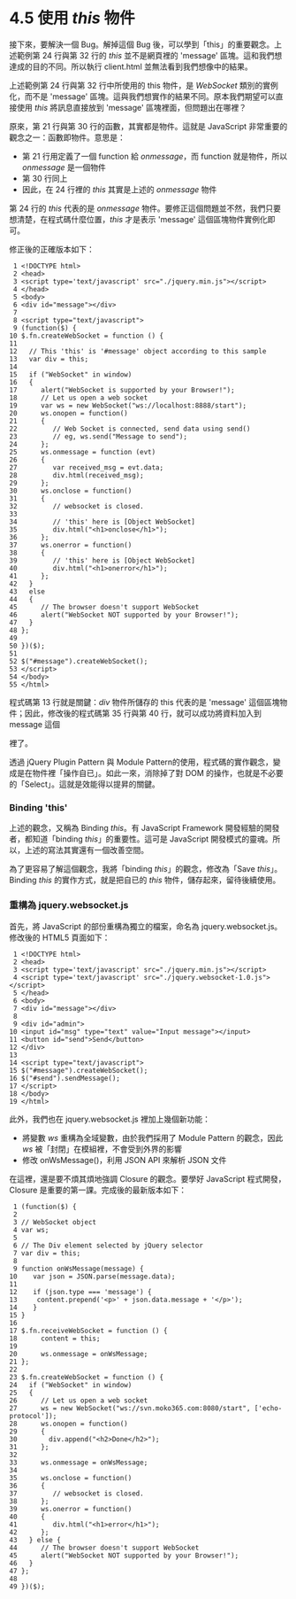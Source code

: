 # 4.5 使用 *this* 物件

接下來，要解決一個 Bug。解掉這個 Bug 後，可以學到「this」的重要觀念。上述範例第 24 行與第 32 行的 *this* 並不是網頁裡的 'message' 區塊。這和我們想達成的目的不同。所以執行 client.html 並無法看到我們想像中的結果。

上述範例第 24 行與第 32 行中所使用的 this 物件，是 *WebSocket* 類別的實例化，而不是 'message' 區塊。這與我們想實作的結果不同。原本我們期望可以直接使用 *this* 將訊息直接放到 'message' 區塊裡面，但問題出在哪裡？

原來，第 21 行與第 30 行的函數，其實都是物件。這就是 JavaScript 非常重要的觀念之一：函數即物件。意思是：

- 第 21 行用定義了一個 function 給 *onmessage*，而 function 就是物件，所以 *onmessage* 是一個物件
- 第 30 行同上
- 因此，在 24 行裡的 *this* 其實是上述的 *onmessage* 物件

第 24 行的 *this* 代表的是 *onmessage* 物件。要修正這個問題並不然，我們只要想清楚，在程式碼什麼位置，*this* 才是表示 'message' 這個區塊物件實例化即可。

修正後的正確版本如下：

~~~~~~~~
 1 <!DOCTYPE html>
 2 <head>
 3 <script type='text/javascript' src="./jquery.min.js"></script>
 4 </head>
 5 <body>
 6 <div id="message"></div>
 7 
 8 <script type="text/javascript">
 9 (function($) {
10 $.fn.createWebSocket = function () {
11 
12   // This 'this' is '#message' object according to this sample
13   var div = this;
14 
15   if ("WebSocket" in window)
16   {
17      alert("WebSocket is supported by your Browser!");
18      // Let us open a web socket
19      var ws = new WebSocket("ws://localhost:8888/start");
20      ws.onopen = function()
21      {
22         // Web Socket is connected, send data using send()
23         // eg, ws.send("Message to send");
24      };
25      ws.onmessage = function (evt)
26      {
27         var received_msg = evt.data;
28         div.html(received_msg);
29      };
30      ws.onclose = function()
31      {
32         // websocket is closed.
33 
34         // 'this' here is [Object WebSocket]
35         div.html("<h1>onclose</h1>");
36      };
37      ws.onerror = function()
38      {
39         // 'this' here is [Object WebSocket]
40         div.html("<h1>onerror</h1>");
41      };
42   }
43   else
44   {
45      // The browser doesn't support WebSocket
46      alert("WebSocket NOT supported by your Browser!");
47   }
48 };
49 
50 })($);
51 
52 $("#message").createWebSocket();
53 </script>
54 </body>
55 </html>
~~~~~~~~

程式碼第 13 行就是關鍵：*div* 物件所儲存的 this 代表的是 'message' 這個區塊物件；因此，修改後的程式碼第 35 行與第 40 行，就可以成功將資料加入到 message 這個 <div> 裡了。

透過 jQuery Plugin Pattern 與 Module Pattern的使用，程式碼的實作觀念，變成是在物件裡「操作自已」。如此一來，消除掉了對 DOM 的操作，也就是不必要的「Select」。這就是效能得以提昇的關鍵。

### Binding 'this'

上述的觀念，又稱為 Binding *this*。有 JavaScript Framework 開發經驗的開發者，都知道「binding *this*」的重要性。這可是 JavaScript 開發模式的靈魂。所以，上述的寫法其實還有一個改善空間。

為了更容易了解這個觀念，我將「binding *this*」的觀念，修改為「Save *this*」。Binding *this* 的實作方式，就是把自已的 *this* 物件，儲存起來，留待後續使用。

### 重構為 jquery.websocket.js

首先，將 JavaScript 的部份重構為獨立的檔案，命名為 jquery.websocket.js。修改後的 HTML5 頁面如下：

~~~~~~~~
 1 <!DOCTYPE html>
 2 <head>
 3 <script type='text/javascript' src="./jquery.min.js"></script>
 4 <script type='text/javascript' src="./jquery.websocket-1.0.js"></script>
 5 </head>
 6 <body>
 7 <div id="message"></div>
 8 
 9 <div id="admin">
10 <input id="msg" type="text" value="Input message"></input>
11 <button id="send">Send</button>
12 </div>
13 
14 <script type="text/javascript">  
15 $("#message").createWebSocket();
16 $("#send").sendMessage();
17 </script>
18 </body>
19 </html>
~~~~~~~~

此外，我們也在 jquery.websocket.js 裡加上幾個新功能：

- 將變數 *ws* 重構為全域變數，由於我們採用了 Module Pattern 的觀念，因此 *ws* 被「封閉」在模組裡，不會受到外界的影響
- 修改 onWsMessage()，利用 JSON API 來解析 JSON 文件

在這裡，還是要不煩其煩地強調 Closure 的觀念。要學好 JavaScript 程式開發，Closure 是重要的第一課。完成後的最新版本如下：

~~~~~~~~
 1 (function($) {
 2 
 3 // WebSocket object
 4 var ws;
 5 
 6 // The Div element selected by jQuery selector
 7 var div = this;
 8 
 9 function onWsMessage(message) {
10    var json = JSON.parse(message.data);
11 
12    if (json.type === 'message') {
13     content.prepend('<p>' + json.data.message + '</p>');
14    }
15 }
16 
17 $.fn.receiveWebSocket = function () {
18      content = this;
19 
20      ws.onmessage = onWsMessage;
21 };
22 
23 $.fn.createWebSocket = function () {
24   if ("WebSocket" in window)
25   {
26      // Let us open a web socket
27      ws = new WebSocket("ws://svn.moko365.com:8080/start", ['echo-protocol']);
28      ws.onopen = function()
29      {
30        div.append("<h2>Done</h2>");
31      };
32 
33      ws.onmessage = onWsMessage;
34 
35      ws.onclose = function()
36      { 
37         // websocket is closed.
38      };
39      ws.onerror = function()
40      { 
41         div.html("<h1>error</h1>");
42      };
43   } else {
44      // The browser doesn't support WebSocket
45      alert("WebSocket NOT supported by your Browser!");
46   }
47 };
48 
49 })($);
~~~~~~~~
